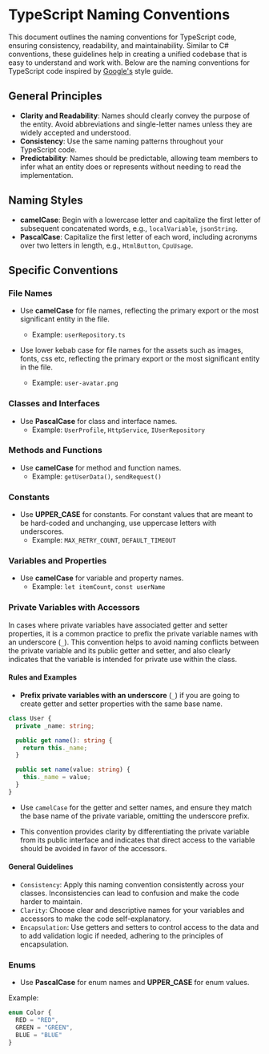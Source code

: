 # TypeScript Naming Conventions

This document outlines the naming conventions for TypeScript code, ensuring consistency, readability, and maintainability. Similar to C# conventions, these guidelines help in creating a unified codebase that is easy to understand and work with.
Below are the naming conventions for TypeScript code inspired by [Google's](https://google.github.io/styleguide/tsguide.html) style guide.

## General Principles

- **Clarity and Readability**: Names should clearly convey the purpose of the entity. Avoid abbreviations and single-letter names unless they are widely accepted and understood.
- **Consistency**: Use the same naming patterns throughout your TypeScript code.
- **Predictability**: Names should be predictable, allowing team members to infer what an entity does or represents without needing to read the implementation.

## Naming Styles

- **camelCase**: Begin with a lowercase letter and capitalize the first letter of subsequent concatenated words, e.g., `localVariable`, `jsonString`.
- **PascalCase**: Capitalize the first letter of each word, including acronyms over two letters in length, e.g., `HtmlButton`, `CpuUsage`.

## Specific Conventions

### File Names

- Use **camelCase** for file names, reflecting the primary export or the most significant entity in the file.
  - Example: `userRepository.ts`

- Use lower kebab case for file names for the assets such as images, fonts, css etc, reflecting the primary export or the most significant entity in the file.
  - Example: `user-avatar.png`

### Classes and Interfaces

- Use **PascalCase** for class and interface names.
  - Example: `UserProfile`, `HttpService`, `IUserRepository`

### Methods and Functions

- Use **camelCase** for method and function names.
  - Example: `getUserData()`, `sendRequest()`

### Constants

- Use **UPPER_CASE** for constants. For constant values that are meant to be hard-coded and unchanging, use uppercase letters with underscores.
  - Example: `MAX_RETRY_COUNT`, `DEFAULT_TIMEOUT`

### Variables and Properties

- Use **camelCase** for variable and property names.
  - Example: `let itemCount`, `const userName`

### Private Variables with Accessors

In cases where private variables have associated getter and setter properties, it is a common practice to prefix the private variable names with an underscore (`_`). This convention helps to avoid naming conflicts between the private variable and its public getter and setter, and also clearly indicates that the variable is intended for private use within the class.

#### Rules and Examples

- **Prefix private variables with an underscore** (`_`) if you are going to create getter and setter properties with the same base name.

```typescript
class User {
  private _name: string;

  public get name(): string {
    return this._name;
  }

  public set name(value: string) {
    this._name = value;
  }
}
```

- Use `camelCase` for the getter and setter names, and ensure they match the base name of the private variable, omitting the underscore prefix.

- This convention provides clarity by differentiating the private variable from its public interface and indicates that direct access to the variable should be avoided in favor of the accessors.

#### General Guidelines
- `Consistency`: Apply this naming convention consistently across your classes. Inconsistencies can lead to confusion and make the code harder to maintain.
- `Clarity`: Choose clear and descriptive names for your variables and accessors to make the code self-explanatory.
- `Encapsulation`: Use getters and setters to control access to the data and to add validation logic if needed, adhering to the principles of encapsulation.

### Enums

- Use **PascalCase** for enum names and **UPPER_CASE** for enum values.

Example:
```typescript
enum Color {
  RED = "RED",
  GREEN = "GREEN",
  BLUE = "BLUE"
}
```
